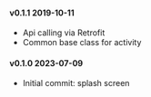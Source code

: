 #### v0.1.1 2019-10-11
* Api calling via Retrofit
* Common base class for activity

#### v0.1.0 2023-07-09
* Initial commit: splash screen
